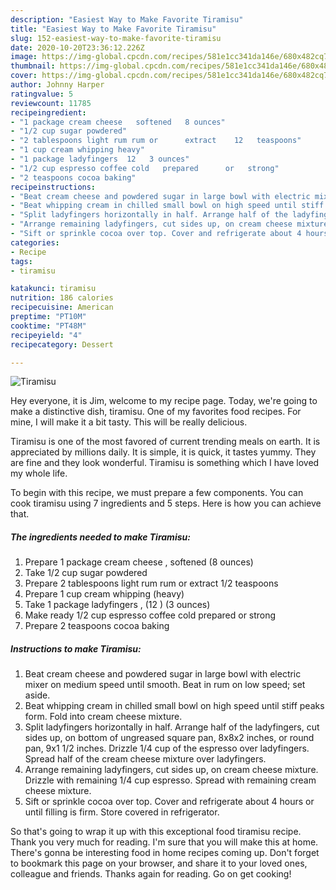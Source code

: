 ```yaml
---
description: "Easiest Way to Make Favorite Tiramisu"
title: "Easiest Way to Make Favorite Tiramisu"
slug: 152-easiest-way-to-make-favorite-tiramisu
date: 2020-10-20T23:36:12.226Z
image: https://img-global.cpcdn.com/recipes/581e1cc341da146e/680x482cq70/tiramisu-recipe-main-photo.jpg
thumbnail: https://img-global.cpcdn.com/recipes/581e1cc341da146e/680x482cq70/tiramisu-recipe-main-photo.jpg
cover: https://img-global.cpcdn.com/recipes/581e1cc341da146e/680x482cq70/tiramisu-recipe-main-photo.jpg
author: Johnny Harper
ratingvalue: 5
reviewcount: 11785
recipeingredient:
- "1 package cream cheese   softened   8 ounces"
- "1/2 cup sugar powdered"
- "2 tablespoons light rum rum or      extract    12   teaspoons"
- "1 cup cream whipping heavy"
- "1 package ladyfingers  12   3 ounces"
- "1/2 cup espresso coffee cold   prepared      or   strong"
- "2 teaspoons cocoa baking"
recipeinstructions:
- "Beat cream cheese and powdered sugar in large bowl with electric mixer on medium speed until smooth. Beat in rum on low speed; set aside."
- "Beat whipping cream in chilled small bowl on high speed until stiff peaks form. Fold into cream cheese mixture."
- "Split ladyfingers horizontally in half. Arrange half of the ladyfingers, cut sides up, on bottom of ungreased square pan, 8x8x2 inches, or round pan, 9x1 1/2 inches. Drizzle 1/4 cup of the espresso over ladyfingers. Spread half of the cream cheese mixture over ladyfingers."
- "Arrange remaining ladyfingers, cut sides up, on cream cheese mixture. Drizzle with remaining 1/4 cup espresso. Spread with remaining cream cheese mixture."
- "Sift or sprinkle cocoa over top. Cover and refrigerate about 4 hours or until filling is firm. Store covered in refrigerator."
categories:
- Recipe
tags:
- tiramisu

katakunci: tiramisu 
nutrition: 186 calories
recipecuisine: American
preptime: "PT10M"
cooktime: "PT48M"
recipeyield: "4"
recipecategory: Dessert

---
```



![Tiramisu](https://img-global.cpcdn.com/recipes/581e1cc341da146e/680x482cq70/tiramisu-recipe-main-photo.jpg)

Hey everyone, it is Jim, welcome to my recipe page. Today, we're going to make a distinctive dish, tiramisu. One of my favorites food recipes. For mine, I will make it a bit tasty. This will be really delicious.



Tiramisu is one of the most favored of current trending meals on earth. It is appreciated by millions daily. It is simple, it is quick, it tastes yummy. They are fine and they look wonderful. Tiramisu is something which I have loved my whole life.


To begin with this recipe, we must prepare a few components. You can cook tiramisu using 7 ingredients and 5 steps. Here is how you can achieve that.

<!--inarticleads1-->

##### The ingredients needed to make Tiramisu:

1. Prepare 1 package cream cheese ,  softened   (8 ounces)
1. Take 1/2 cup sugar powdered
1. Prepare 2 tablespoons light rum rum or      extract    1/2   teaspoons
1. Prepare 1 cup cream whipping (heavy)
1. Take 1 package ladyfingers , (12 )  (3 ounces)
1. Make ready 1/2 cup espresso coffee cold   prepared      or   strong
1. Prepare 2 teaspoons cocoa baking




<!--inarticleads2-->

##### Instructions to make Tiramisu:

1. Beat cream cheese and powdered sugar in large bowl with electric mixer on medium speed until smooth. Beat in rum on low speed; set aside.
1. Beat whipping cream in chilled small bowl on high speed until stiff peaks form. Fold into cream cheese mixture.
1. Split ladyfingers horizontally in half. Arrange half of the ladyfingers, cut sides up, on bottom of ungreased square pan, 8x8x2 inches, or round pan, 9x1 1/2 inches. Drizzle 1/4 cup of the espresso over ladyfingers. Spread half of the cream cheese mixture over ladyfingers.
1. Arrange remaining ladyfingers, cut sides up, on cream cheese mixture. Drizzle with remaining 1/4 cup espresso. Spread with remaining cream cheese mixture.
1. Sift or sprinkle cocoa over top. Cover and refrigerate about 4 hours or until filling is firm. Store covered in refrigerator.




So that's going to wrap it up with this exceptional food tiramisu recipe. Thank you very much for reading. I'm sure that you will make this at home. There's gonna be interesting food in home recipes coming up. Don't forget to bookmark this page on your browser, and share it to your loved ones, colleague and friends. Thanks again for reading. Go on get cooking!
